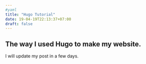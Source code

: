 ```yaml
---
#yaml
title: "Hugo Tutorial"
date: 19-04-19T22:13:37+07:00
draft: false
---
```

## The way I used Hugo to make my website.
I will update my post in a few days.

